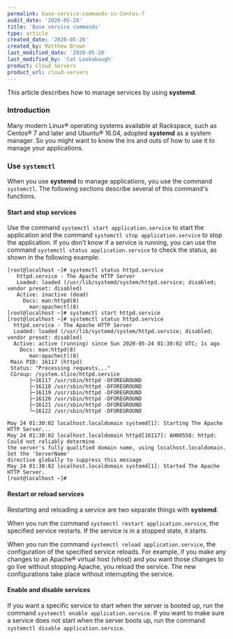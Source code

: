 ```yaml
---
permalink: base-service-commands-in-Centos-7
audit_date: '2020-05-28'
title: 'Base service commands'
type: article
created_date: '2020-05-26'
created_by: Matthew Brown
last_modified_date: '2020-05-28'
last_modified_by: 'Cat Lookabaugh'
product: Cloud Servers
product_url: cloud-servers
---
```


This article describes how to manage services by using **systemd**.

### Introduction

Many modern Linux&reg; operating systems available at Rackspace, such as Centos&reg; 7 and later and Ubuntu&reg; 16.04,
adopted **systemd** as a system manager. So you might want to know the ins and outs of how to use it
to manage your applications.

### Use `systemctl`

When you use **systemd** to manage applications, you use the command `systemctl`. The following sections
describe several of this command's functions.

#### Start and stop services

Use the command `systemctl start application.service` to start the application and the command `systemctl stop application.service` to stop the application. If you don't know if a service is running, you can use the
command `systemctl status application.service` to check the status, as shown in the following example:

    [root@localhost ~]# systemctl status httpd.service
       httpd.service - The Apache HTTP Server
       Loaded: loaded (/usr/lib/systemd/system/httpd.service; disabled; vendor preset: disabled)
       Active: inactive (dead)
         Docs: man:httpd(8)
           man:apachectl(8)
    [root@localhost ~]# systemctl start httpd.service
    [root@localhost ~]# systemctl status httpd.service
      httpd.service - The Apache HTTP Server
      Loaded: loaded (/usr/lib/systemd/system/httpd.service; disabled; vendor preset: disabled)
      Active: active (running) since Sun 2020-05-24 01:30:02 UTC; 1s ago
        Docs: man:httpd(8)
           man:apachectl(8)
     Main PID: 16117 (httpd)
     Status: "Processing requests..."
     CGroup: /system.slice/httpd.service
           ├─16117 /usr/sbin/httpd -DFOREGROUND
           ├─16118 /usr/sbin/httpd -DFOREGROUND
           ├─16119 /usr/sbin/httpd -DFOREGROUND
           ├─16120 /usr/sbin/httpd -DFOREGROUND
           ├─16121 /usr/sbin/httpd -DFOREGROUND
           └─16122 /usr/sbin/httpd -DFOREGROUND

    May 24 01:30:02 localhost.localdomain systemd[1]: Starting The Apache HTTP Server...
    May 24 01:30:02 localhost.localdomain httpd[16117]: AH00558: httpd: Could not reliably determine
    the server's fully qualified domain name, using localhost.localdomain. Set the 'ServerName' 
    directive globally to suppress this message
    May 24 01:30:02 localhost.localdomain systemd[1]: Started The Apache HTTP Server.
    [root@localhost ~]#

#### Restart or reload services

Restarting and reloading a service are two separate things with **systemd**. 

When you run the command `systemctl restart application.service`, the specified service restarts. If the
service is in a stopped state, it starts. 

When you run the command `systemctl reload application.service`, the configuration of the specified service
reloads. For example, if you make any changes to an Apache&reg; virtual host (vhost) and you want those
changes to go live without stopping Apache, you reload the service. The new configurations take place without
interrupting the service.

#### Enable and disable services

If you want a specific service to start when the server is booted up, run the command
`systemctl enable application.service`. If you want to make sure a service does not start when the server
boots up, run the command `systemctl disable application.service`.

